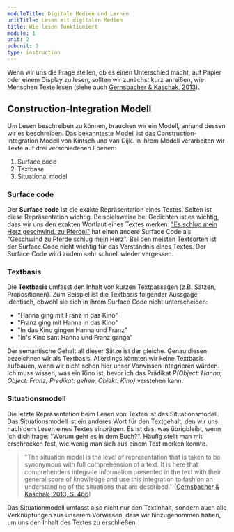 ```yaml
---
moduleTitle: Digitale Medien und Lernen
unitTitle: Lesen mit digitalen Medien
title: Wie lesen funktioniert
module: 1
unit: 2
subunit: 3
type: instruction
---
```


Wenn wir uns die Frage stellen, ob es einen Unterschied macht, auf Papier oder einem Display zu lesen, sollten wir zunächst kurz anreißen, wie Menschen Texte lesen (siehe auch [Gernsbacher & Kaschak, 2013](https://books.google.de/books?hl=de&lr=&id=ktFMAgAAQBAJ&oi=fnd&pg=PP2&dq=gernsbacher+The+Oxford+Handbook+of+Cognitive+Psychology&ots=TdNpU3Og4U&sig=zIj6iXkL60MbbMiSBb8KhDZSjBc#v=onepage&q=gernsbacher%20The%20Oxford%20Handbook%20of%20Cognitive%20Psychology&f=false)). 

## Construction-Integration Modell

Um Lesen beschreiben zu können, brauchen wir ein Modell, anhand dessen wir es beschreiben. Das bekannteste Modell ist das Construction-Integration Modell von Kintsch und van Dijk. In ihrem Modell verarbeiten wir Texte auf drei verschiedenen Ebenen:

1. Surface code
2. Textbase
3. Situational model

### Surface code

Der **Surface code** ist die exakte Repräsentation eines Textes. Selten ist diese Repräsentation wichtig. Beispielsweise bei Gedichten ist es wichtig, dass wir uns den exakten Wortlaut eines Textes merken: ["Es schlug mein Herz geschwind, zu Pferde!"](https://www.deutschelyrik.de/index.php/willkommen-und-abschied.540.html) hat einen andere Surface Code als "Geschwind zu Pferde schlug mein Herz". Bei den meisten Textsorten ist der Surface Code nicht wichtig für das Verständnis eines Textes. Der Surface Code wird zudem sehr schnell wieder vergessen. 

### Textbasis

Die **Textbasis** umfasst den Inhalt von kurzen Textpassagen (z.B. Sätzen, Propositionen). Zum Beispiel ist die Textbasis folgender Aussgage identisch, obwohl sie sich in ihrem Surface Code nicht unterscheiden:

* "Hanna ging mit Franz in das Kino"
* "Franz ging mit Hanna in das Kino"
* "In das Kino gingen Hanna und Franz"
* "In's Kino sant Hanna und Franz ganga"

Der semantische Gehalt all dieser Sätze ist der gleiche. Genau diesen bezeichnen wir als Textbasis. Allerdings könnten wir keine Textbasis aufbauen, wenn wir nicht schon hier unser Vorwissen integrieren würden. Ich muss wissen, was ein Kino ist, bevor ich das Prädikat *P(Object: Hanna, Object: Franz; Predikat: gehen, Objekt: Kino)* verstehen kann. 

### Situationsmodell

Die letzte Repräsentation beim Lesen von Texten ist das Situationsmodell. Das Situationsmodell ist ein anderes Wort für den Textgehalt, den wir uns nach dem Lesen eines Textes einprägen. Es ist das, was übrigbleibt, wenn ich dich frage: "Worum geht es in dem Buch?". Häufig stellt man mit erschrecken fest, wie wenig man sich aus einem Text merken konnte. 

> "The situation model is the level of representation that is taken to be synonymous with full comprehension of a text. It is here that comprehenders integrate information presented in the text with their general score of knowledge and use this integration to fashion an understanding of the situations that are described." ([Gernsbacher & Kaschak, 2013, S. 466](https://books.google.de/books?hl=de&lr=&id=ktFMAgAAQBAJ&oi=fnd&pg=PP2&dq=gernsbacher+The+Oxford+Handbook+of+Cognitive+Psychology&ots=TdNpU3Og4U&sig=zIj6iXkL60MbbMiSBb8KhDZSjBc#v=onepage&q=gernsbacher%20The%20Oxford%20Handbook%20of%20Cognitive%20Psychology&f=false))

Das Situationmodell umfasst also nicht nur den Textinhalt, sondern auch alle Verknüpfungen aus unserem Vorwissen, dass wir hinzugenommen haben, um uns den Inhalt des Textes zu erschließen.






